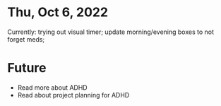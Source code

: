 # Thu, Oct 6, 2022
Currently: trying out visual timer; update morning/evening boxes to not forget meds; 


# Future
* Read more about ADHD
* Read about project planning for ADHD